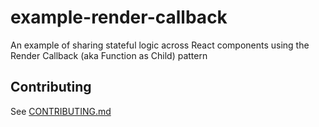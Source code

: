 # example-render-callback

An example of sharing stateful logic across React components using the Render Callback (aka Function as Child) pattern

## Contributing

See [CONTRIBUTING.md](CONTRIBUTING.md)
